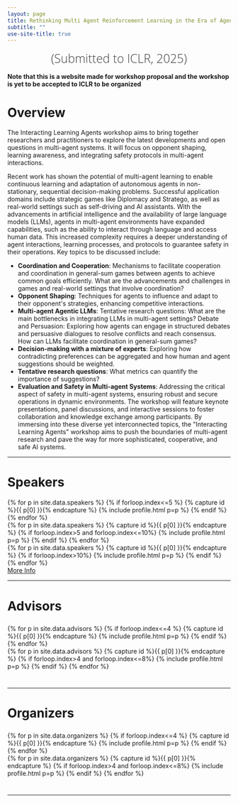 ```yaml
---
layout: page
title: Rethinking Multi Agent Reinforcement Learning in the Era of Agentic Large Language Models
subtitle: ""
use-site-title: true
---
```

<div class="venue" style="font-size: 27px; display: block; font-family: 'Open Sans', 'Helvetica Neue', Helvetica, Arial, sans-serif; font-weight: 300; color: #404040; text-align: center;">
  (Submitted to ICLR, 2025)
</div>



<div class="sharethis-inline-share-buttons"></div>
<!-- <meta name="thumbnail" content="./img/neurips-logo-new.jpg" /> -->

<!-- <p style="text-align:center;">
  <h2 style="color:red;"><b>Note: Deadline has been extended to September 25, 2024!</b></h2>
</p> -->

**Note that this is a website made for workshop proposal and the workshop is yet to be accepted to ICLR to be organized**

# Overview

The Interacting Learning Agents workshop aims to bring together researchers and practitioners to explore the latest developments and open questions in multi-agent systems. It will focus on opponent shaping, learning awareness, and integrating safety protocols in multi-agent interactions.

Recent work has shown the potential of multi-agent learning to enable continuous learning and adaptation of autonomous agents in non-stationary, sequential decision-making problems. Successful application domains include strategic games like Diplomacy and Stratego, as well as real-world settings such as self-driving and AI assistants. With the advancements in artificial intelligence and the availability of large language models (LLMs), agents in multi-agent environments have expanded capabilities, such as the ability to interact through language and access human data. This increased complexity requires a deeper understanding of agent interactions, learning processes, and protocols to guarantee safety in their operations.
Key topics to be discussed include:
- **Coordination and Cooperation**: Mechanisms to facilitate cooperation and coordination in general-sum games between agents to achieve common goals efficiently. What are the advancements and challenges in games and real-world settings that involve coordination?  
- **Opponent Shaping**: Techniques for agents to influence and adapt to their opponent's strategies, enhancing competitive interactions. 
- **Multi-agent Agentic LLMs**: Tentative research questions: What are the main bottlenecks in integrating LLMs in multi-agent settings? 
Debate and Persuasion: Exploring how agents can engage in structured debates and persuasive dialogues to resolve conflicts and reach consensus. How can LLMs facilitate coordination in general-sum games? 
- **Decision-making with a mixture of experts**: Exploring how contradicting preferences can be aggregated and how human and agent suggestions should be weighted. 
- **Tentative research questions**: What metrics can quantify the importance of suggestions? 
- **Evaluation and Safety in Multi-agent Systems**: Addressing the critical aspect of safety in multi-agent systems, ensuring robust and secure operations in dynamic environments.
The workshop will feature keynote presentations, panel discussions, and interactive sessions to foster collaboration and knowledge exchange among participants. By immersing into these diverse yet interconnected topics, the "Interacting Learning Agents" workshop aims to push the boundaries of multi-agent research and pave the way for more sophisticated, cooperative, and safe AI systems.
<hr>

# Speakers
<div class="container" style="margin-top: 20px;margin-bottom: 0px;">
  <div class="row">
    {% for p in site.data.speakers %}
    {% if forloop.index<=5 %}
    {% capture id %}{{ p[0] }}{% endcapture %}
    {% include profile.html p=p %}
    {% endif %}
    {% endfor %}
  </div>
  <div class="row">
    {% for p in site.data.speakers %}
    {% capture id %}{{ p[0] }}{% endcapture %}
    {% if forloop.index>5 and forloop.index<=10%}
    {% include profile.html p=p %}
    {% endif %}
    {% endfor %}
  </div>
  <div class="row">
    {% for p in site.data.speakers %}
    {% capture id %}{{ p[0] }}{% endcapture %}
    {% if forloop.index>10%}
    {% include profile.html p=p %}
    {% endif %}
    {% endfor %}
  </div>
<a href="speakers">More Info</a>
</div>

<hr>

# Advisors

<!-- prettier-ignore -->
<div class="container" style="margin-top: 25px;margin-bottom: 40px;">
  <!-- <br> 
  <div class="row" style="margin: -30px;"> -->
  <div class="row">
    {% for p in site.data.advisors %}
    {% if forloop.index<=4 %}
    {% capture id %}{{ p[0] }}{% endcapture %}
    {% include profile.html p=p %}
    {% endif %}
    {% endfor %}
  </div>
  <div class="row">
    {% for p in site.data.advisors %}
    {% capture id %}{{ p[0] }}{% endcapture %}
    {% if forloop.index>4 and forloop.index<=8%}
    {% include profile.html p=p %}
    {% endif %}
    {% endfor %}
  </div>
</div>
<hr>

# Organizers
<!-- # Organizers -->

<!-- prettier-ignore -->
<div class="container" style="margin-top: 25px;margin-bottom: 40px;">
  <!-- <br> 
  <div class="row" style="margin: -30px;"> -->
  <div class="row">
    {% for p in site.data.organizers %}
    {% if forloop.index<=4 %}
    {% capture id %}{{ p[0] }}{% endcapture %}
    {% include profile.html p=p %}
    {% endif %}
    {% endfor %}
  </div>
  <div class="row">
    {% for p in site.data.organizers %}
    {% capture id %}{{ p[0] }}{% endcapture %}
    {% if forloop.index>4 and forloop.index<=8%}
    {% include profile.html p=p %}
    {% endif %}
    {% endfor %}
  </div>
</div>
<hr>





<!-- # Program Committee
<div class="container">
  <ul class="list-group list-group-flush">
    {% for p in site.data.pc.people %}
      <li class="list-group-item col-xs-6 col-sm-4 col-md-3">{{ p }}</li>
    {% endfor %}
  </ul>
</div>
<hr> -->

<!-- # Related Venues

<div class="container" style="margin-bottom: 10px;"></div>
- [ICML'24 Workshop on AI4MATH - AI for Math Workshop @ ICML 2024](https://sites.google.com/view/ai4mathworkshopicml2024)
- [NeurIPS'23 Workshop on MATH-AI - The 3rd Workshop on Mathematical Reasoning and AI](https://mathai2023.github.io/)
- [NeurIPS'22 Workshop on MATH-AI - Toward Human-Level Mathematical Reasoning](https://mathai2022.github.io/)
- [NeurIPS'21 workshop on MATHAI4ED - Math AI for Education: Bridging the Gap Between Research and Smart Education](https://mathai4ed.github.io/)
- [ICLR'21 workshop on MATH-AI - The Role of Mathematical Reasoning in General Artificial Intelligence](https://mathai-iclr.github.io/)
- [NeurIPS'20 Workshop on KR2ML - Knowledge Representation & Reasoning Meets Machine Learning](https://kr2ml.github.io/2020)
- [NeurIPS'20 workshop on Advances and Opportunities: Machine Learning for Education](https://www.ml4ed.org/)
- [ICML'20 workshop on Bridge  Between Perception and Reasoning: Graph Neural Networks & Beyond](https://logicalreasoninggnn.github.io)

<div class="container" style="margin-bottom: 10px;"></div>

<hr>

Contact: <mathai.neurips2024@gmail.com>. -->
